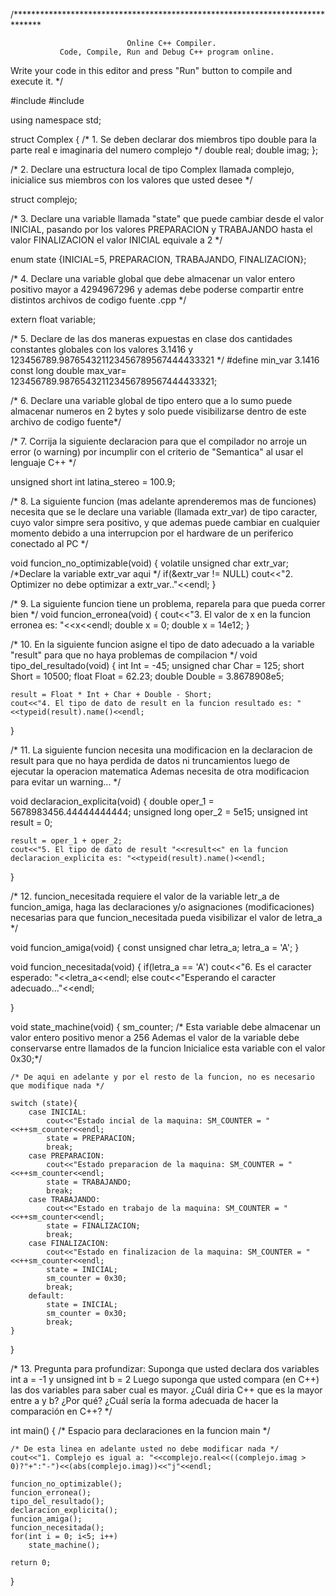 /******************************************************************************

                              Online C++ Compiler.
               Code, Compile, Run and Debug C++ program online.
Write your code in this editor and press "Run" button to compile and execute it. */

#include<iostream>
#include<typeinfo>

using namespace std;

struct Complex
{
	/* 1. Se deben declarar dos miembros tipo double para
	la parte real e imaginaria del numero complejo */
	double real;
	double  imag;
};

/* 2. Declare una estructura local de tipo Complex llamada complejo, inicialice sus miembros con los
   valores que usted desee */
   
  struct  complejo;

   
/* 3. Declare una variable llamada "state" que puede cambiar desde el valor
   INICIAL, pasando por los valores PREPARACION y TRABAJANDO hasta el valor FINALIZACION
   el valor INICIAL equivale a 2 */
   
   enum state {INICIAL=5, PREPARACION, TRABAJANDO, FINALIZACION};

/* 4. Declare una variable global que debe almacenar un valor entero positivo mayor a 4294967296
   y ademas debe poderse compartir entre distintos archivos de codigo fuente .cpp */
   
 extern float variable;
 

/* 5. Declare de las dos maneras expuestas en clase dos cantidades constantes globales con los
   valores 3.1416 y 123456789.987654321123456789567444433321 */
#define min_var 3.1416
const long double max_var= 123456789.987654321123456789567444433321;

/* 6. Declare una variable global de tipo entero que a lo sumo puede almacenar numeros en 2 bytes 
   y solo puede visibilizarse dentro de este archivo de codigo fuente*/



/* 7. Corrija la siguiente declaracion para que el compilador no arroje un error (o warning) por
   incumplir con el criterio de "Semantica" al usar el lenguaje C++ */

unsigned short int latina_stereo = 100.9;

/* 8. La siguiente funcion (mas adelante aprenderemos mas de funciones) necesita que se le declare
   una variable (llamada extr_var) de tipo caracter, cuyo valor simpre sera positivo, y que ademas puede cambiar en 
   cualquier momento debido a una interrupcion por el hardware de un periferico conectado al PC */

void funcion_no_optimizable(void)
{
    volatile unsigned char extr_var;
	/*Declare la variable extr_var aqui */
	if(&extr_var != NULL)
		cout<<"2. Optimizer no debe optimizar a extr_var.."<<endl;
}

/* 9. La siguiente funcion tiene un problema, reparela para que pueda correr bien */
void funcion_erronea(void)
{
	cout<<"3. El valor de x en la funcion erronea es: "<<x<<endl;
	double x = 0;
	double x = 14e12;
}

/* 10. En la siguiente funcion asigne el tipo de dato adecuado a la variable "result"
   para que no haya problemas de compilacion */
void tipo_del_resultado(void)
{
	int Int = -45;
	unsigned char Char = 125;
	short Short = 10500;
	float Float = 62.23;
	double Double = 3.8678908e5;
	
	result = Float * Int + Char + Double - Short;
	cout<<"4. El tipo de dato de result en la funcion resultado es: "<<typeid(result).name()<<endl;
}

/* 11. La siguiente funcion necesita una modificacion en la declaracion de result para que no
   haya perdida de datos ni truncamientos luego de ejecutar la operacion matematica 
   Ademas necesita de otra modificacion para evitar un warning...   */
   
void declaracion_explicita(void)
{
	double oper_1 = 5678983456.44444444444;
	unsigned long oper_2 = 5e15;
	unsigned int result = 0;
	
	result = oper_1 + oper_2;
	cout<<"5. El tipo de dato de result "<<result<<" en la funcion declaracion_explicita es: "<<typeid(result).name()<<endl;
}

/* 12. funcion_necesitada requiere el valor de la variable letr_a de funcion_amiga, haga las declaraciones
   y/o asignaciones (modificaciones) necesarias para que funcion_necesitada pueda visibilizar el valor de letra_a */

void funcion_amiga(void)
{
	const unsigned char letra_a;
	letra_a = 'A';
}

void funcion_necesitada(void)
{
	if(letra_a == 'A')
		cout<<"6. Es el caracter esperado: "<<letra_a<<endl;
	else
		cout<<"Esperando el caracter adecuado..."<<endl;
			
}

void state_machine(void)
{
	sm_counter;   /* Esta variable debe almacenar un valor entero positivo menor a 256
	                     Ademas el valor de la variable debe conservarse entre llamados de la funcion
						 Inicialice esta variable con el valor 0x30;*/
						 
	/* De aqui en adelante y por el resto de la funcion, no es necesario que modifique nada */
	
	switch (state){
		case INICIAL:
			cout<<"Estado incial de la maquina: SM_COUNTER = "<<++sm_counter<<endl;
			state = PREPARACION;
			break;
		case PREPARACION:
			cout<<"Estado preparacion de la maquina: SM_COUNTER = "<<++sm_counter<<endl;
			state = TRABAJANDO;
			break;
		case TRABAJANDO:
			cout<<"Estado en trabajo de la maquina: SM_COUNTER = "<<++sm_counter<<endl;
			state = FINALIZACION;
			break;
		case FINALIZACION:
			cout<<"Estado en finalizacion de la maquina: SM_COUNTER = "<<++sm_counter<<endl;
			state = INICIAL;
			sm_counter = 0x30;
			break;
		default:
			state = INICIAL;
			sm_counter = 0x30;
			break;
	}			
}

/* 13. Pregunta para profundizar: Suponga que usted declara dos variables int a = -1 y unsigned int b = 2
   Luego suponga que usted compara (en C++) las dos variables para saber cual es mayor. ¿Cuál diria C++ que es la mayor entre a y b?
   ¿Por qué? ¿Cuál sería la forma adecuada de hacer la comparación en C++? */

int main()
{	/* Espacio para declaraciones en la funcion main */
	
	
	/* De esta linea en adelante usted no debe modificar nada */
	cout<<"1. Complejo es igual a: "<<complejo.real<<((complejo.imag > 0)?"+":"-")<<(abs(complejo.imag))<<"j"<<endl;
	
	funcion_no_optimizable();
	funcion_erronea();
	tipo_del_resultado();
	declaracion_explicita();
	funcion_amiga();
	funcion_necesitada();
	for(int i = 0; i<5; i++)
		state_machine();
	
	return 0;
}

